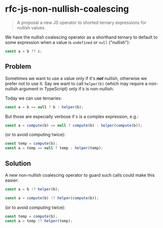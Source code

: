 # rfc-js-non-nullish-coalescing
> A proposal a new JS operator to shorted ternary expressions for nullish values.

We have the nullish coalescing operator as a shorthand ternary to default to some expression when a value is `undefined` or `null` ("nullish"):

```js
const a = b ?? c;
```

## Problem

Sometimes we want to use a value only if it's ***not*** nullish, otherwise we prefer not to use it.
Say we want to call `helper(b)` (which may require a non-nullish argument in TypeScript) only if `b` is non-nullish.

Today we can use ternaries:

```js
const a = b == null ? b : helper(b);
```

But those are especially verbose if `b` is a complex expression, e.g.:

```js
const a = compute(b) == null ? compute(b) : helper(compute(b));
```

(or to avoid computing twice):

```js
const temp = compute(b);
const a = temp == null ? temp : helper(temp);
```

## Solution

A new non-nullish coalescing operator to guard such calls could make this easier:

```js
const a = b !? helper(b);
```

```js
const a = compute(b) !? helper(compute(b));
```

(or to avoid computing twice):

```js
const temp = compute(b);
const a = temp !? helper(temp);
```
